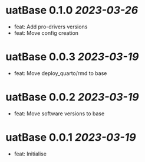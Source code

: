 # uatBase 0.1.0 _2023-03-26_
- feat: Add pro-drivers versions
- feat: Move config creation

# uatBase 0.0.3 _2023-03-19_
- feat: Move deploy_quarto/rmd to base

# uatBase 0.0.2 _2023-03-19_
- feat: Move software versions to base

# uatBase 0.0.1 _2023-03-19_
- feat: Initialise

